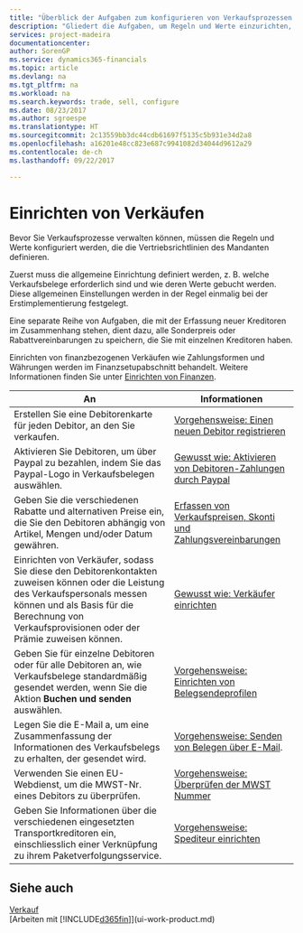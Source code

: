 ```yaml
---
title: "Überblick der Aufgaben zum konfigurieren von Verkaufsprozessen | Microsoft Docs"
description: "Gliedert die Aufgaben, um Regeln und Werte einzurichten, um Ihre Vertriebsrichtlinien und Arbeitsgänge zu definieren."
services: project-madeira
documentationcenter: 
author: SorenGP
ms.service: dynamics365-financials
ms.topic: article
ms.devlang: na
ms.tgt_pltfrm: na
ms.workload: na
ms.search.keywords: trade, sell, configure
ms.date: 08/23/2017
ms.author: sgroespe
ms.translationtype: HT
ms.sourcegitcommit: 2c13559bb3dc44cdb61697f5135c5b931e34d2a8
ms.openlocfilehash: a16201e48cc823e687c9941082d34044d9612a29
ms.contentlocale: de-ch
ms.lasthandoff: 09/22/2017

---
```

# <a name="setting-up-sales"></a>Einrichten von Verkäufen
Bevor Sie Verkaufsprozesse verwalten können, müssen die Regeln und Werte konfiguriert werden, die die Vertriebsrichtlinien des Mandanten definieren.

Zuerst muss die allgemeine Einrichtung definiert werden, z. B. welche Verkaufsbelege erforderlich sind und wie deren Werte gebucht werden. Diese allgemeinen Einstellungen werden in der Regel einmalig bei der Erstimplementierung festgelegt.

Eine separate Reihe von Aufgaben, die mit der Erfassung neuer Kreditoren im Zusammenhang stehen, dient dazu, alle Sonderpreis oder Rabattvereinbarungen zu speichern, die Sie mit einzelnen Kreditoren haben.

Einrichten von finanzbezogenen Verkäufen wie Zahlungsformen und Währungen werden im Finanzsetupabschnitt behandelt. Weitere Informationen finden Sie unter [Einrichten von Finanzen](finance-setup-finance.md).

| An | Informationen |
| --- | --- |
| Erstellen Sie eine Debitorenkarte für jeden Debitor, an den Sie verkaufen. |[Vorgehensweise: Einen neuen Debitor registrieren](sales-how-register-new-customers.md) |
| Aktivieren Sie Debitoren, um über Paypal zu bezahlen, indem Sie das Paypal-Logo in Verkaufsbelegen auswählen. |[Gewusst wie: Aktivieren von Debitoren-Zahlungen durch Paypal](sales-how-enable-payment-service-extensions.md) |
| Geben Sie die verschiedenen Rabatte und alternativen Preise ein, die Sie den Debitoren abhängig von Artikel, Mengen und/oder Datum gewähren. |[Erfassen von Verkaufspreisen, Skonti und Zahlungsvereinbarungen](sales-how-record-sales-price-discount-payment-agreements.md) |
| Einrichten von Verkäufer, sodass Sie diese den Debitorenkontakten zuweisen können oder die Leistung des Verkaufspersonals messen können und als Basis für die Berechnung von Verkaufsprovisionen oder der Prämie zuweisen können. |[Gewusst wie: Verkäufer einrichten](sales-how-setup-salespeople.md) |
| Geben Sie für einzelne Debitoren oder für alle Debitoren an, wie Verkaufsbelege standardmäßig gesendet werden, wenn Sie die Aktion **Buchen und senden** auswählen. |[Vorgehensweise: Einrichten von Belegsendeprofilen](sales-how-setup-document-send-profiles.md) |
| Legen Sie die E-Mail a, um eine Zusammenfassung der Informationen des Verkaufsbelegs zu erhalten, der gesendet wird. |[Vorgehensweise: Senden von Belegen über E-Mail](ui-how-send-documents-email.md). |
|Verwenden Sie einen EU-Webdienst, um die MWST-Nr. eines Debitors zu überprüfen.|[Vorgehensweise: Überprüfen der MWST Nummer](sales-how-to-verify-vat-registration-numbers.md)|
|Geben Sie Informationen über die verschiedenen eingesetzten Transportkreditoren ein, einschliesslich einer Verknüpfung zu ihrem Paketverfolgungsservice.|[Vorgehensweise: Spediteur einrichten](sales-how-to-set-up-shipping-agents.md)|

## <a name="see-also"></a>Siehe auch
[Verkauf](sales-manage-sales.md)  
[Arbeiten mit [!INCLUDE[d365fin](includes/d365fin_md.md)]](ui-work-product.md)

